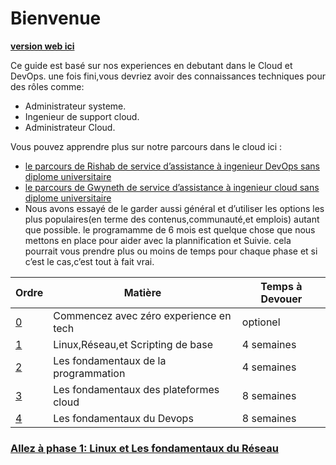 # Bienvenue 

**[version web ici](https://learntocloud.guide)**

Ce guide est basé sur nos experiences en debutant dans le Cloud et DevOps. une fois fini,vous devriez avoir des connaissances techniques pour des rôles comme:

- Administrateur systeme.
- Ingenieur de support cloud.
- Administrateur Cloud.

Vous pouvez apprendre plus sur notre parcours dans le cloud ici :
- [le parcours de Rishab  de service d’assistance à ingenieur DevOps sans diplome universitaire ](https://youtu.be/LZuWZ0SBYm8) 
- [le parcours de Gwyneth de service d’assistance à ingenieur cloud  sans diplome universitaire](https://youtu.be/kluKaLXJ2lg)
- Nous avons essayé de le garder aussi général et d’utiliser les options les plus populaires(en terme des contenus,communauté,et emplois) autant que possible. le programamme de 6 mois est quelque chose que nous mettons en place pour aider avec la plannification et Suivie. cela pourrait vous prendre plus ou moins de temps pour chaque phase et si c’est le cas,c’est tout à fait vrai.


| Ordre| Matière                 | Temps à Devouer |
|-------|---------------------------------|-------------------|
| [0](phase0/README.md)     | Commencez avec zéro experience en tech | optionel 
| [1](phase1/README.md)     | Linux,Réseau,et Scripting de base | 4 semaines          |
| [2](phase2/README.md)     | Les fondamentaux de la programmation | 4 semaines         |
| [3](phase3/README.md)    |Les fondamentaux des plateformes cloud | 8 semaines          |
| [4](phase4/README.md)     | Les fondamentaux du Devops      | 8 semaines          |




### [Allez à phase 1: Linux et Les fondamentaux du Réseau](phase1/README.md)
